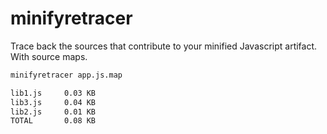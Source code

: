 # minifyretracer

Trace back the sources that contribute to your minified Javascript artifact. With source maps.

```bash
minifyretracer app.js.map

lib1.js     0.03 KB
lib3.js     0.04 KB
lib2.js     0.01 KB
TOTAL       0.08 KB
```